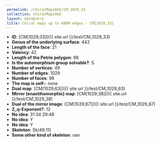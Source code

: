 ```yaml
--- 
 permalink: /chiralMaps6kE/CM_1029_33 
 collection: chiralMaps6kE
 layout: dataEntry
 title: Chiral maps up to 6000 edges - CM[1029;33]
---
```


- **ID**: [CM[1029;33]]({{ site.url }}/test/CM_1029_33)
- **Genus of the underlying surface**: 442
- **Length of the face**: 21
- **Valency**: 42
- **Length of the Petrie polygon**: 98
- **Is the automorphism group solvable?**: S
- **Number of vertices**: 49
- **Number of edges**: 1029
- **Number of faces**: 98
- **The map is self-**: none
- **Dual map**: [CM[1029;63]]({{ site.url }}/test/CM_1029_63)
- **Mirror (enantihomorphic) map**: [CM[1029;38]]({{ site.url }}/test/CM_1029_38)
- **Dual of the mirror image**: [CM[1029;67]]({{ site.url }}/test/CM_1029_67)
- **Z_q-Exponent?**: 12
- **No idea**:  31:34 29:48
- **No idea**: Y
- **No idea**: Y
- **Skeleton**: Sk(49;11)
- **Some other kind of skeleton**: nan
